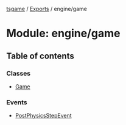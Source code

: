[tsgame](../README.md) / [Exports](../modules.md) / engine/game

# Module: engine/game

## Table of contents

### Classes

- [Game](../classes/engine_game.Game.md)

### Events

- [PostPhysicsStepEvent](../classes/engine_game.PostPhysicsStepEvent.md)
